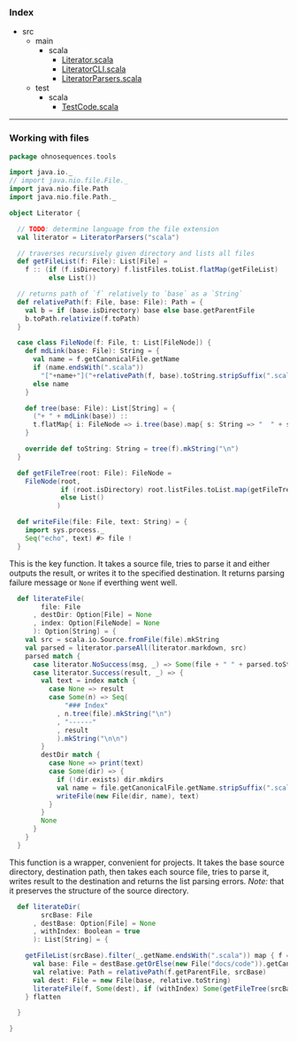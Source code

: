 ### Index

+ src
  + main
    + scala
      + [Literator.scala](Literator.md)
      + [LiteratorCLI.scala](LiteratorCLI.md)
      + [LiteratorParsers.scala](LiteratorParsers.md)
  + test
    + scala
      + [TestCode.scala](../../test/scala/TestCode.md)

------

### Working with files

```scala
package ohnosequences.tools

import java.io._
// import java.nio.file.File._
import java.nio.file.Path
import java.nio.file.Path._

object Literator {

  // TODO: determine language from the file extension
  val literator = LiteratorParsers("scala")

  // traverses recursively given directory and lists all files
  def getFileList(f: File): List[File] =
    f :: (if (f.isDirectory) f.listFiles.toList.flatMap(getFileList) 
          else List())

  // returns path of `f` relatively to `base` as a `String`
  def relativePath(f: File, base: File): Path = {
    val b = if (base.isDirectory) base else base.getParentFile
    b.toPath.relativize(f.toPath)
  }

  case class FileNode(f: File, t: List[FileNode]) {
    def mdLink(base: File): String = {
      val name = f.getCanonicalFile.getName
      if (name.endsWith(".scala")) 
        "["+name+"]("+relativePath(f, base).toString.stripSuffix(".scala")+".md)"
      else name
    }

    def tree(base: File): List[String] = {
      ("+ " + mdLink(base)) :: 
      t.flatMap{ i: FileNode => i.tree(base).map{ s: String => "  " + s } }
    }

    override def toString: String = tree(f).mkString("\n")
  }

  def getFileTree(root: File): FileNode =
    FileNode(root, 
             if (root.isDirectory) root.listFiles.toList.map(getFileTree) 
             else List()
            )

  def writeFile(file: File, text: String) = {
    import sys.process._
    Seq("echo", text) #> file !
  }
```

This is the key function. It takes a source file, tries to parse it
and either outputs the result, or writes it to the specified destination. 
It returns parsing failure message or `None` if everthing went well.

```scala
  def literateFile(
        file: File
      , destDir: Option[File] = None
      , index: Option[FileNode] = None
      ): Option[String] = {
    val src = scala.io.Source.fromFile(file).mkString
    val parsed = literator.parseAll(literator.markdown, src) 
    parsed match {
      case literator.NoSuccess(msg, _) => Some(file + " " + parsed.toString)
      case literator.Success(result, _) => {
        val text = index match {
          case None => result
          case Some(n) => Seq(
              "### Index"
            , n.tree(file).mkString("\n")
            , "------"
            , result
            ).mkString("\n\n")
        }
        destDir match {
          case None => print(text)
          case Some(dir) => {
            if (!dir.exists) dir.mkdirs
            val name = file.getCanonicalFile.getName.stripSuffix(".scala")+".md"
            writeFile(new File(dir, name), text) 
          }
        }
        None
      }
    }
  }
```

This function is a wrapper, convenient for projects. It takes 
the base source directory, destination path, then takes each 
source file, tries to parse it, writes result to the destination
and returns the list parsing errors.
_Note:_ that it preserves the structure of the source directory.

```scala
  def literateDir(
        srcBase: File
      , destBase: Option[File] = None
      , withIndex: Boolean = true
      ): List[String] = {

    getFileList(srcBase).filter(_.getName.endsWith(".scala")) map { f =>
      val base: File = destBase.getOrElse(new File("docs/code")).getCanonicalFile
      val relative: Path = relativePath(f.getParentFile, srcBase)
      val dest: File = new File(base, relative.toString)
      literateFile(f, Some(dest), if (withIndex) Some(getFileTree(srcBase)) else None)
    } flatten

  }

}


```

